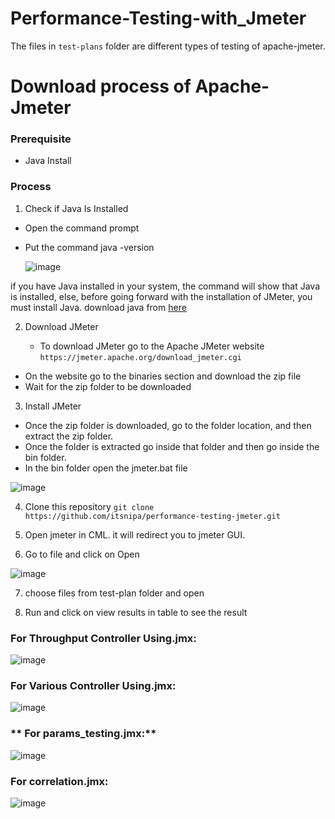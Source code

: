 # Performance-Testing-with_Jmeter


The files in ```test-plans``` folder are different types of testing of apache-jmeter.

# Download process of Apache-Jmeter

### **Prerequisite**

- Java Install

### **Process**

1. Check if Java Is Installed
- Open the command prompt
- Put the command java -version


  ![image](https://github.com/user-attachments/assets/1979e523-80be-481c-bcf7-806ce634b48b)

if you have Java installed in your system, the command will show that Java is installed, else, before going forward with the installation of JMeter, you must install Java. download java from [here](https://www.oracle.com/java/technologies/downloads/)


2. Download JMeter

   - To download JMeter go to the Apache JMeter website
```https://jmeter.apache.org/download_jmeter.cgi```

- On the website go to the binaries section and download the zip file
- Wait for the zip folder to be downloaded

3.  Install JMeter
   - Once the zip folder is downloaded, go to the folder location, and then extract the zip folder.
   - Once the folder is extracted go inside that folder and then go inside the bin folder.
   - In the bin folder open the jmeter.bat file


![image](https://github.com/user-attachments/assets/56f4d80d-5976-410b-aa99-60ce6d6f2ea5)


4. Clone this repository
``` git clone https://github.com/itsnipa/performance-testing-jmeter.git ```

5. Open jmeter in CML. it will redirect you to jmeter GUI.

   
6. Go to file and click on Open

![image](https://github.com/user-attachments/assets/611d4c96-9285-4d6b-a5cf-b44e77058db3)

7. choose files from test-plan folder and open

8. Run and click on view results in table  to see the result

### **For Throughput Controller Using.jmx:**

![image](https://github.com/user-attachments/assets/32b1f7d2-f590-4faf-8400-a54a278bf060)


### **For Various Controller Using.jmx:**

![image](https://github.com/user-attachments/assets/71689a91-65e9-4a78-a3c1-b34eb5abe049)


### ** For params_testing.jmx:**

![image](https://github.com/user-attachments/assets/d38333b1-07f1-4a9c-aaff-8ba04d54fde8)


### **For correlation.jmx:**

![image](https://github.com/user-attachments/assets/50135181-dec7-4a9e-a1dc-2a310ac95ad8)






